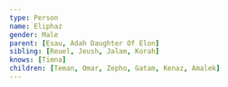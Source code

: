 ```yaml
---
type: Person
name: Eliphaz
gender: Male
parent: [Esau, Adah Daughter Of Elon]
sibling: [Reuel, Jeush, Jalam, Korah]
knows: [Timna]
children: [Teman, Omar, Zepho, Gatam, Kenaz, Amalek]
---
```

